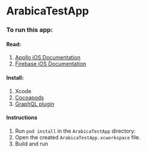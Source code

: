# ArabicaTestApp

### To run this app:

#### Read:
1. [Apollo iOS Documentation](https://www.apollographql.com/docs/ios/)
2. [Firebase iOS Documentation](https://firebase.google.com/docs/ios/setup)

#### Install:
1. Xcode
2. [Cocoapods](https://cocoapods.org/)
3. [GraphQL plugin](https://www.apollographql.com/docs/ios/installation.html#installing-xcode-add-ons)

#### Instructions
1. Run `pod install` in the `ArabicaTestApp` directory:
2. Open the created `ArabicaTestApp.xcworkspace` file.
3. Build and run
